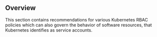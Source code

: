 ## Overview

This section contains recommendations for various Kubernetes RBAC policies which can also govern the behavior of software resources, that Kubernetes identifies as service accounts.